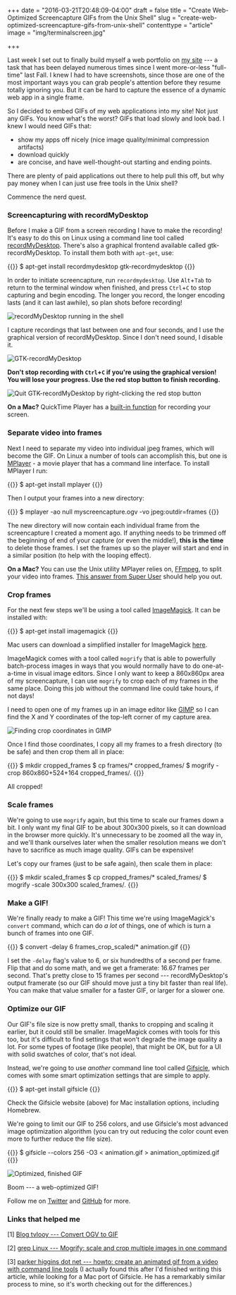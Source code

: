 +++
date = "2016-03-21T20:48:09-04:00"
draft = false
title = "Create Web-Optimized Screencapture GIFs from the Unix Shell"
slug = "create-web-optimized-screencapture-gifs-from-unix-shell"
contenttype = "article"
image = "img/terminalscreen.jpg"

+++

Last week I set out to finally build myself a web portfolio on [my site](http://benwiley.org/) --- a task that has been delayed numerous times since I went more-or-less "full-time" last Fall. I knew I had to have screenshots, since those are one of the most important ways you can grab people's attention before they resume totally ignoring you. But it can be hard to capture the essence of a dynamic web app in a single frame.

So I decided to embed GIFs of my web applications into my site! Not just any GIFs. You know what's the worst? GIFs that load slowly and look bad. I knew I would need GIFs that:

* show my apps off nicely (nice image quality/minimal compression artifacts)
* download quickly
* are concise, and have well-thought-out starting and ending points.

There are plenty of paid applications out there to help pull this off, but why pay money when I can just use free tools in the Unix shell?

Commence the nerd quest.


### Screencapturing with recordMyDesktop

Before I make a GIF from a screen recording I have to make the recording! It's easy to do this on Linux using a command line tool called [recordMyDesktop](http://recordmydesktop.sourceforge.net/about.php). There's also a graphical frontend available called gtk-recordMyDesktop. To install them both with `apt-get`, use:

{{<highlight bash>}}
$ apt-get install recordmydesktop gtk-recordmydesktop
{{</highlight>}}

In order to initiate screencapture, run `recordmydesktop`. Use `Alt`+`Tab` to return to the terminal window when finished, and press `Ctrl`+`C` to stop capturing and begin encoding. The longer you record, the longer encoding lasts (and it can last awhile), so plan shots before recording!

![recordMyDesktop running in the shell](img/recordmydesktop3.jpg)

I capture recordings that last between one and four seconds, and I use the graphical version of recordMyDesktop. Since I don't need sound, I disable it.

![GTK-recordMyDesktop](img/gtk-recordmydesktop1.jpg)

**Don't stop recording with `Ctrl`+`C` if you're using the graphical version! You will lose your progress. Use the red stop button to finish recording.**

![Quit GTK-recordMyDesktop by right-clicking the red stop button](img/gtk-recordmydesktop2.jpg)

**On a Mac?** QuickTime Player has a [built-in function](https://support.apple.com/kb/PH5882?locale=en_US) for recording your screen.

### Separate video into frames

Next I need to separate my video into individual jpeg frames, which will become the GIF. On Linux a number of tools can accomplish this, but one is [MPlayer](http://www.mplayerhq.hu/design7/news.html) - a movie player that has a command line interface. To install MPlayer I run:

{{<highlight bash>}}
$ apt-get install mplayer
{{</highlight>}}

Then I output your frames into a new directory:

{{<highlight bash>}}
$ mplayer -ao null myscreencapture.ogv -vo jpeg:outdir=frames
{{</highlight>}}

The new directory will now contain each individual frame from the screencapture I created a moment ago. If anything needs to be trimmed off the beginning of end of your capture (or even the middle!), **this is the time** to delete those frames. I set the frames up so the player will start and end in a similar position (to help with the looping effect).

**On a Mac?** You can use the Unix utility MPlayer relies on, [FFmpeg](https://www.ffmpeg.org/), to split your video into frames. [This answer from Super User](http://superuser.com/a/391146) should help you out.

### Crop frames

For the next few steps we'll be using a tool called [ImageMagick](http://www.imagemagick.org/script/binary-releases.php). It can be installed with:

{{<highlight bash>}}
$ apt-get install imagemagick
{{</highlight>}}

Mac users can download a simplified installer for ImageMagick [here](http://cactuslab.com/imagemagick/).

ImageMagick comes with a tool called `mogrify` that is able to powerfully batch-process images in ways that you would normally have to do one-at-a-time in visual image editors. Since I only want to keep a 860x860px area of my screencapture, I can use `mogrify` to crop each of my frames in the same place. Doing this job without the command line could take hours, if not days!

I need to open one of my frames up in an image editor like [GIMP](https://www.gimp.org/downloads/) so I can find the X and Y coordinates of the top-left corner of my capture area.

![Finding crop coordinates in GIMP](img/clusterjunkcrop.jpg)

Once I find those coordinates, I copy all my frames to a fresh directory (to be safe) and then crop them all in place:

{{<highlight bash>}}
$ mkdir cropped_frames
$ cp frames/* cropped_frames/
$ mogrify -crop 860x860+524+164 cropped_frames/*.*
{{</highlight>}}

All cropped!

### Scale frames

We're going to use `mogrify` again, but this time to scale our frames down a bit. I only want my final GIF to be about 300x300 pixels, so it can download in the browser more quickly. It's unnecessary to be zoomed all the way in, and we'll thank ourselves later when the smaller resolution means we don't have to sacrifice as much image quality. GIFs can be expensive!

Let's copy our frames (just to be safe again), then scale them in place:

{{<highlight bash>}}
$ mkdir scaled_frames
$ cp cropped_frames/* scaled_frames/
$ mogrify -scale 300x300 scaled_frames/*.*
{{</highlight>}}

### Make a GIF!

We're finally ready to make a GIF! This time we're using ImageMagick's `convert` command, which can do *a lot* of things, one of which is turn a bunch of frames into one GIF.

{{<highlight bash>}}
$ convert -delay 6 frames_crop_scaled/* animation.gif
{{</highlight>}}

I set the `-delay` flag's value to 6, or six hundredths of a second per frame. Flip that and do some math, and we get a framerate: 16.67 frames per second. That's pretty close to 15 frames per second --- recordMyDesktop's output framerate (so our GIF should move just a tiny bit faster than real life). You can make that value smaller for a faster GIF, or larger for a slower one.

### Optimize our GIF

Our GIF's file size is now pretty small, thanks to cropping and scaling it earlier, but it could still be smaller. ImageMagick comes with tools for this too, but it's difficult to find settings that won't degrade the image quality a lot. For some types of footage (like people), that might be OK, but for a UI with solid swatches of color, that's not ideal.

Instead, we're going to use *another* command line tool called [Gifsicle](https://www.lcdf.org/gifsicle/), which comes with some smart optimization settings that are simple to apply.

{{<highlight bash>}}
$ apt-get install gifsicle
{{</highlight>}}

Check the Gifsicle website (above) for Mac installation options, including Homebrew.

We're going to limit our GIF to 256 colors, and use Gifsicle's most advanced image optimization algorithm (you can try out reducing the color count even more to further reduce the file size).

{{<highlight bash>}}
$ gifsicle --colors 256 -O3 < animation.gif > animation_optimized.gif
{{</highlight>}}

![Optimized, finished GIF](img/clusterjunk_optimized.gif)

Boom --- a web-optimized GIF!

Follow me on [Twitter](https://twitter.com/benwiley4000) and [GitHub](https://github.com/benwiley4000) for more.

### Links that helped me

[1] [Blog tvlooy --- Convert OGV to GIF](https://ctors.net/2015/07/25/ogv_to_gif)

[2] [grep Linux --- Mogrify: scale and crop multiple images in one command](http://www.greplinux.net/2012/08/mogrify-scale-and-crop-multiple-images.html)

[3] [parker higgins dot net --- howto: create an animated gif from a video with command line tools](http://parkerhiggins.net/2012/10/howto-create-an-animated-gif-from-a-video-with-command-line-tools/) (I actually found this after I'd finished writing this article, while looking for a Mac port of Gifsicle. He has a remarkably similar process to mine, so it's worth checking out for the differences.)
